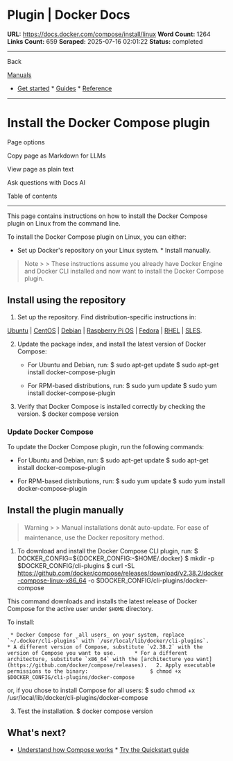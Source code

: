 # Plugin | Docker Docs

**URL:** https://docs.docker.com/compose/install/linux
**Word Count:** 1264
**Links Count:** 659
**Scraped:** 2025-07-16 02:01:22
**Status:** completed

---

Back

[Manuals](https://docs.docker.com/manuals/)

  * [Get started](https://docs.docker.com/get-started/)   * [Guides](https://docs.docker.com/guides/)   * [Reference](https://docs.docker.com/reference/)

* * *

# Install the Docker Compose plugin

Page options

Copy page as Markdown for LLMs

View page as plain text

Ask questions with Docs AI

Table of contents

* * *

This page contains instructions on how to install the Docker Compose plugin on Linux from the command line.

To install the Docker Compose plugin on Linux, you can either:

  * Set up Docker's repository on your Linux system.   * Install manually.

> Note >  > These instructions assume you already have Docker Engine and Docker CLI installed and now want to install the Docker Compose plugin.

## Install using the repository

  1. Set up the repository. Find distribution-specific instructions in:

[Ubuntu](https://docs.docker.com/engine/install/ubuntu/#install-using-the-repository) | [CentOS](https://docs.docker.com/engine/install/centos/#set-up-the-repository) | [Debian](https://docs.docker.com/engine/install/debian/#install-using-the-repository) | [Raspberry Pi OS](https://docs.docker.com/engine/install/raspberry-pi-os/#install-using-the-repository) | [Fedora](https://docs.docker.com/engine/install/fedora/#set-up-the-repository) | [RHEL](https://docs.docker.com/engine/install/rhel/#set-up-the-repository) | [SLES](https://docs.docker.com/engine/install/sles/#set-up-the-repository).

  2. Update the package index, and install the latest version of Docker Compose:

     * For Ubuntu and Debian, run:                        $ sudo apt-get update            $ sudo apt-get install docker-compose-plugin            

     * For RPM-based distributions, run:                        $ sudo yum update            $ sudo yum install docker-compose-plugin            

  3. Verify that Docker Compose is installed correctly by checking the version.                    $ docker compose version          

### Update Docker Compose

To update the Docker Compose plugin, run the following commands:

  * For Ubuntu and Debian, run:                  $ sudo apt-get update         $ sudo apt-get install docker-compose-plugin         

  * For RPM-based distributions, run:                  $ sudo yum update         $ sudo yum install docker-compose-plugin         

## Install the plugin manually

> Warning >  > Manual installations donât auto-update. For ease of maintenance, use the Docker repository method.

  1. To download and install the Docker Compose CLI plugin, run:                    $ DOCKER_CONFIG=${DOCKER_CONFIG:-$HOME/.docker}          $ mkdir -p $DOCKER_CONFIG/cli-plugins          $ curl -SL https://github.com/docker/compose/releases/download/v2.38.2/docker-compose-linux-x86_64 -o $DOCKER_CONFIG/cli-plugins/docker-compose          

This command downloads and installs the latest release of Docker Compose for the active user under `$HOME` directory.

To install:

     * Docker Compose for _all users_ on your system, replace `~/.docker/cli-plugins` with `/usr/local/lib/docker/cli-plugins`.      * A different version of Compose, substitute `v2.38.2` with the version of Compose you want to use.      * For a different architecture, substitute `x86_64` with the [architecture you want](https://github.com/docker/compose/releases).   2. Apply executable permissions to the binary:                    $ chmod +x $DOCKER_CONFIG/cli-plugins/docker-compose          

or, if you chose to install Compose for all users:                    $ sudo chmod +x /usr/local/lib/docker/cli-plugins/docker-compose          

  3. Test the installation.                    $ docker compose version          

## What's next?

  * [Understand how Compose works](https://docs.docker.com/compose/intro/compose-application-model/)   * [Try the Quickstart guide](https://docs.docker.com/compose/gettingstarted/)